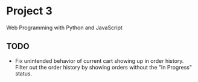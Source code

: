 # Project 3

Web Programming with Python and JavaScript


## TODO
* Fix unintended behavior of current cart showing up in order history. Filter out the order history by showing orders without the "In Progress" status.
